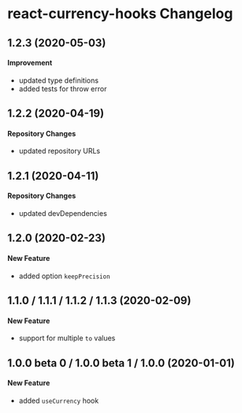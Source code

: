 # react-currency-hooks Changelog

## 1.2.3 (2020-05-03)
#### Improvement
- updated type definitions
- added tests for throw error

## 1.2.2 (2020-04-19)
#### Repository Changes
- updated repository URLs

## 1.2.1 (2020-04-11)
#### Repository Changes
- updated devDependencies

## 1.2.0 (2020-02-23)
#### New Feature
- added option `keepPrecision`

## 1.1.0 / 1.1.1 / 1.1.2 / 1.1.3 (2020-02-09)
#### New Feature
- support for multiple `to` values

## 1.0.0 beta 0 / 1.0.0 beta 1 / 1.0.0 (2020-01-01)
#### New Feature
- added `useCurrency` hook
